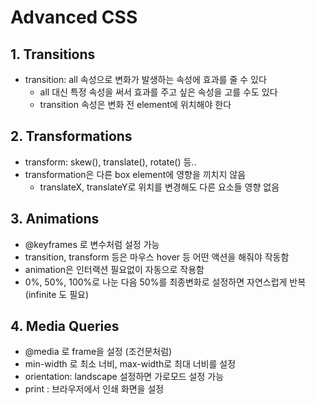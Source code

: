 # Advanced CSS
## 1. Transitions
- transition: all 속성으로 변화가 발생하는 속성에 효과를 줄 수 있다
  - all 대신 특정 속성을 써서 효과를 주고 싶은 속성을 고를 수도 있다
  - transition 속성은 변화 전 element에 위치해야 한다

## 2. Transformations
- transform: skew(), translate(), rotate() 등..
- transformation은 다른 box element에 영향을 끼치지 않음
  - translateX, translateY로 위치를 변경해도 다른 요소들 영향 없음

## 3. Animations
- @keyframes 로 변수처럼 설정 가능
- transition, transform 등은 마우스 hover 등 어떤 액션을 해줘야 작동함
- animation은 인터랙션 필요없이 자동으로 작용함
- 0%, 50%, 100%로 나눈 다음 50%를 최종변화로 설정하면 자연스럽게 반복 (infinite 도 필요)

## 4. Media Queries
- @media 로 frame을 설정 (조건문처럼)
- min-width 로 최소 너비, max-width로 최대 너비를 설정
- orientation: landscape 설정하면 가로모드 설정 가능
- print : 브라우저에서 인쇄 화면을 설정